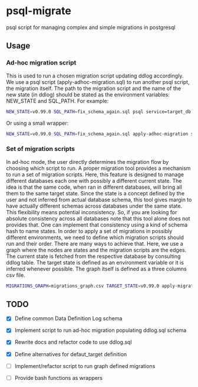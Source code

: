 # psql-migrate
psql script for managing complex and simple migrations in postgresql


## Usage
### Ad-hoc migration script
This is used to run a chosen migration script updating ddlog accordingly. We use a psql script (apply-adhoc-migration.sql) to run another psql script, the migration itself. The path to the migration script and the name of the new state (in ddlog) should be stated as the environment variables: NEW_STATE and SQL_PATH. For example:

``` bash
NEW_STATE=v0.99.0 SQL_PATH=fix_schema_again.sql psql service=target_db -f apply-adhoc-migration.sql
```
Or using a small wrapper:
``` bash
NEW_STATE=v0.99.0 SQL_PATH=fix_schema_again.sql apply-adhoc-migration service=target_db 
```

### Set of migration scripts
In ad-hoc mode, the user directly determines the migration flow by choosing which script to run. A proper migration tool provides a mechanism to run a set of migration scripts. Here, this feature is designed to manage different databases each one with possibly a different current state. The idea is that the same code, when ran in different databases, will bring all them to the same target state.
Since the state is a concept defined by the user and not inferred from actual database schema, this tool gives margin to have actually different schemas across databases under the same state. This flexibility means potential inconsistency. So, if you are looking for absolute consistency across all databases note that this tool alone does not provides that. One can implement that consistency using a kind of schema hash to name states.
In order to apply a set of migrations in possibly different environments, we need to define which migration scripts should run and their order. There are many ways to achieve that. Here, we use a graph where the nodes are states and the migration scripts are the edges. The current state is fetched from the respective database by consulting ddlog table. The target state is defined as an environment variable or it is inferred whenever possible. The graph itself is defined as a three columns csv file.

``` bash
MIGRATIONS_GRAPH=migrations_graph.csv TARGET_STATE=v0.99.0 apply-migrations service=target_db 
```


## TODO

- [x] Define common Data Definition Log schema
- [x] Implement script to run ad-hoc migration populating ddlog.sql schema

- [x] Rewrite docs and refactor code to use ddlog.sql

- [x] Define alternatives for defaut_target definition

- [ ] Implement/refactor script to run graph defined migrations

- [ ] Provide bash functions as wrappers
